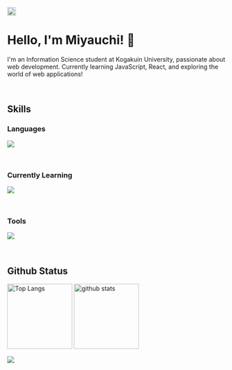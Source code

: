  <a href="https://github.com/Kou-web06">
   <img height="20" src="https://komarev.com/ghpvc/?username=Kou-web06" />
 </a>

# Hello, I'm Miyauchi! 👋

I'm an Information Science student at Kogakuin University, passionate about web development. Currently learning JavaScript, React, and exploring the world of web applications!

<br>
  
## Skills
### Languages
![](https://skillicons.dev/icons?i=html,css,js,c)

<br>

### Currently Learning
![](https://skillicons.dev/icons?i=typescript,python,react,nextjs)

<br>

### Tools
![](https://skillicons.dev/icons?i=notion,figma)

<br>

## Github Status

<p align="left"> 
  <img alt="Top Langs" height="150px" src="https://github-readme-stats.vercel.app/api/top-langs/?username=Kou-web06&layout=compact&show_icons=true&theme=default" />
  <img alt="github stats" height="150px" src="https://github-readme-stats.vercel.app/api?username=Kou-web06&theme=default&show_icons=ture" />
</p>
  
  
<img src="https://github-profile-trophy.vercel.app/?username=Kou-web06&theme=juicyfresh&no-bg=true" />



